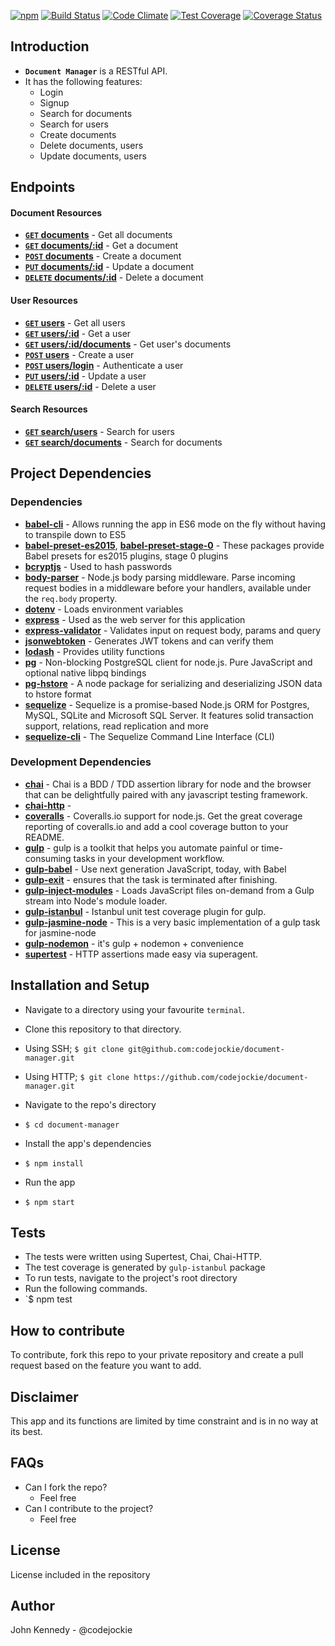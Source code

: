 [![npm](https://img.shields.io/npm/l/express.svg)](https://github.com/codejockie/document-manager)
[![Build Status](https://travis-ci.org/codejockie/document-manager.svg?branch=master)](https://travis-ci.org/codejockie/document-manager)
[![Code Climate](https://codeclimate.com/github/codejockie/document-manager/badges/gpa.svg)](https://codeclimate.com/github/codejockie/document-manager)
[![Test Coverage](https://codeclimate.com/github/codejockie/document-manager/badges/coverage.svg)](https://codeclimate.com/github/codejockie/document-manager/coverage)
[![Coverage Status](https://coveralls.io/repos/github/codejockie/document-manager/badge.svg?branch=master)](https://coveralls.io/github/codejockie/document-manager?branch=master)


## Introduction
+  **`Document Manager`** is a RESTful API.
+  It has the following features:
   +  Login
   +  Signup
   +  Search for documents
   +  Search for users
   +  Create documents
   +  Delete documents, users
   +  Update documents, users

## Endpoints
#### Document Resources

- **[<code>GET</code> documents]()** - Get all documents
- **[<code>GET</code> documents/:id]()** - Get a document
- **[<code>POST</code> documents]()** - Create a document
- **[<code>PUT</code> documents/:id]()** - Update a document
- **[<code>DELETE</code> documents/:id]()** - Delete a document

#### User Resources

- **[<code>GET</code> users]()** - Get all users
- **[<code>GET</code> users/:id]()** - Get a user
- **[<code>GET</code> users/:id/documents]()** - Get user's documents
- **[<code>POST</code> users]()** - Create a user
- **[<code>POST</code> users/login]()** - Authenticate a user
- **[<code>PUT</code> users/:id]()** - Update a user
- **[<code>DELETE</code> users/:id]()** - Delete a user

#### Search Resources

- **[<code>GET</code> search/users]()** - Search for users
- **[<code>GET</code> search/documents]()** - Search for documents
   
## Project Dependencies
### Dependencies
+  **[babel-cli](https://www.npmjs.com/package/babel-cli)** - Allows running the app in ES6 mode on the fly without having to transpile down to ES5
+ **[babel-preset-es2015](https://www.npmjs.com/package/babel-preset-es2015)**, **[babel-preset-stage-0](https://www.npmjs.com/package/babel-preset-stage-0)** - These packages provide Babel presets for es2015 plugins, stage 0 plugins
+  **[bcryptjs](https://www.npmjs.com/package/bcryptjs)** - Used to hash passwords
+  **[body-parser](https://www.npmjs.com/package/body-parser)** - Node.js body parsing middleware. Parse incoming request bodies in a middleware before your handlers, available under the `req.body` property.
+  **[dotenv](https://www.npmjs.com/package/dotenv)** - Loads environment variables
+  **[express](https://www.npmjs.com/package/express)** - Used as the web server for this application
+  **[express-validator](https://www.npmjs.com/package/express-validator)** - Validates input on request body, params and query
+  **[jsonwebtoken](https://www.npmjs.com/package/jsonwebtoken)** - Generates JWT tokens and can verify them
+  **[lodash](https://www.npmjs.com/package/lodash)** - Provides utility functions
+  **[pg](https://www.npmjs.com/package/pg)** - Non-blocking PostgreSQL client for node.js. Pure JavaScript and optional native libpq bindings
+  **[pg-hstore](https://www.npmjs.com/package/pg-hstore)** - A node package for serializing and deserializing JSON data to hstore format
+  **[sequelize](https://www.npmjs.com/package/sequelize)** - Sequelize is a promise-based Node.js ORM for Postgres, MySQL, SQLite and Microsoft SQL Server. It features solid transaction support, relations, read replication and more
+  **[sequelize-cli](https://www.npmjs.com/package/sequelize-cli)** - The Sequelize Command Line Interface (CLI)

### Development Dependencies
+  **[chai](https://www.npmjs.com/package/chai)** - Chai is a BDD / TDD assertion library for node and the browser that can be delightfully paired with any javascript testing framework.
+  **[chai-http](https://www.npmjs.com/package/chai-http)** - 
+  **[coveralls](https://www.npmjs.com/package/coveralls)** - Coveralls.io support for node.js. Get the great coverage reporting of coveralls.io and add a cool coverage button to your README.
+  **[gulp](https://www.npmjs.com/package/gulp)** - gulp is a toolkit that helps you automate painful or time-consuming tasks in your development workflow.
+  **[gulp-babel](https://www.npmjs.com/package/gulp-babel)** - Use next generation JavaScript, today, with Babel
+  **[gulp-exit](https://www.npmjs.com/package/gulp-exit)** - ensures that the task is terminated after finishing.
+  **[gulp-inject-modules](https://www.npmjs.com/package/gulp-inject-modules)** - Loads JavaScript files on-demand from a Gulp stream into Node's module loader.
+  **[gulp-istanbul](https://www.npmjs.com/package/gulp-istanbul)** - Istanbul unit test coverage plugin for gulp.
+  **[gulp-jasmine-node](https://www.npmjs.com/package/gulp-jasmine-node)** - This is a very basic implementation of a gulp task for jasmine-node
+  **[gulp-nodemon](https://www.npmjs.com/package/gulp-nodemon)** - it's gulp + nodemon + convenience
+  **[supertest](https://www.npmjs.com/package/supertest)** - HTTP assertions made easy via superagent.

## Installation and Setup
+  Navigate to a directory using your favourite `terminal`.
+  Clone this repository to that directory.
  +  Using SSH;
    `$ git clone git@github.com:codejockie/document-manager.git`

  +  Using HTTP;
    `$ git clone https://github.com/codejockie/document-manager.git`

+  Navigate to the repo's directory
  +  `$ cd document-manager`
+  Install the app's dependencies
  +  `$ npm install`
+  Run the app
  +  `$ npm start`
 
## Tests
+  The tests were written using Supertest, Chai, Chai-HTTP.
+  The test coverage is generated by `gulp-istanbul` package
+  To run tests, navigate to the project's root directory
+  Run the following commands.
  +  `$ npm test

## How to contribute
To contribute, fork this repo to your private repository and create a pull request based on the feature you want to add.

## Disclaimer
This app and its functions are limited by time constraint and is in no way at its best.

## FAQs
+ Can I fork the repo?
  + Feel free
+ Can I contribute to the project?
  + Feel free

## License
License included in the repository

## Author
John Kennedy - @codejockie
